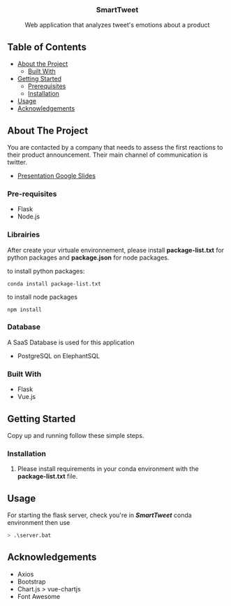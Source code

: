 <p align="center">
  <h3 align="center">SmartTweet</h3>

  <p align="center">Web application that analyzes tweet's emotions about a product</p>
</p>

<!-- TABLE OF CONTENTS -->
## Table of Contents

* [About the Project](#about-the-project)
  * [Built With](#built-with)
* [Getting Started](#getting-started)
  * [Prerequisites](#prerequisites)
  * [Installation](#installation)
* [Usage](#usage)
* [Acknowledgements](#acknowledgements)

<!-- ABOUT THE PROJECT -->
## About The Project
You are contacted by a company that needs to assess the first reactions to their product announcement. Their main channel of communication is twitter. 
* [Presentation Google Slides](https://docs.google.com/presentation/d/14etUQ4otF3BQbyU9TNj3P060ju3JNunuNAlsFVtwEio/edit?usp=sharing)

### Pre-requisites
* Flask
* Node.js

### Librairies
After create your virtuale environnement, please install **package-list.txt** for python packages and **package.json** for node packages.

to install python packages:
```
conda install package-list.txt
```

to install node packages
```
npm install
```
### Database
A SaaS Database is used for this application
* PostgreSQL on ElephantSQL

### Built With

* Flask
* Vue.js

<!-- GETTING STARTED -->
## Getting Started

Copy up and running follow these simple steps.

### Installation

1. Please install requirements in your conda environment with the **package-list.txt** file.

<!-- USAGE EXAMPLES -->
## Usage

For starting the flask server, check you're in ***SmartTweet*** conda environment then use 
```sh
> .\server.bat
```

## Acknowledgements
* Axios
* Bootstrap 
* Chart.js > vue-chartjs
* Font Awesome

